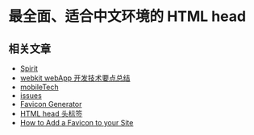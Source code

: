 最全面、适合中文环境的 HTML head
=============

## 相关文章

- [Spirit](http://alloyteam.github.io/Spirit/ '腾讯移动Web整体解决方案')
- [webkit webApp 开发技术要点总结](http://www.cnblogs.com/pifoo/archive/2011/05/28/webkit-webapp.html)
- [mobileTech](https://github.com/exfork/mobileTech '这个项目收集移动端开发所需要的一些资源与小技巧')
- [issues](https://github.com/AlloyTeam/Mars/tree/master/issues 'web app 开发常见问题')
- [Favicon Generator](http://realfavicongenerator.net/)
- [HTML head 头标签](http://padding.me/blog/2014/08/26/html-head-tags/)
- [How to Add a Favicon to your Site](http://www.w3.org/2005/10/howto-favicon)
